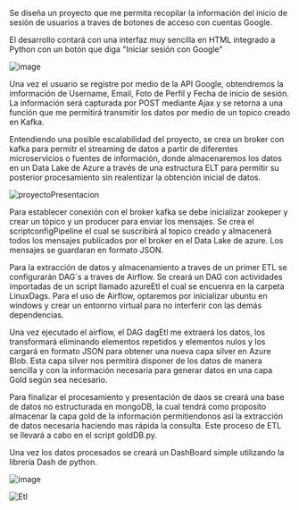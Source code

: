 Se diseña un proyecto que me permita recopilar la información del inicio de sesión de usuarios a traves de botones de acceso con cuentas Google.

El desarrollo contará con una interfaz muy sencilla en HTML integrado a Python con un botón que diga "Iniciar sesión con Google"

![image](https://github.com/user-attachments/assets/371ac2a7-1c58-4314-86d6-707d33c62040)

Una vez el usuario se registre por medio de la API Google, obtendremos la imformación de Username, Email, Foto de Perfil y Fecha de inicio de sesión. 
La información será capturada por POST mediante Ajax y se retorna a una función que me permitirá transmitir los datos por medio de un topico creado en Kafka.

Entendiendo una posible escalabilidad del proyecto, se crea un broker con kafka para permitr el streaming de datos a partir de diferentes microservicios o fuentes de información, donde almacenaremos los datos en un Data Lake de Azure a través de una estructura ELT para permitir su posterior procesamiento sin realentizar la obtención inicial de datos.

![proyectoPresentacion](https://github.com/user-attachments/assets/3d68c8e5-3694-45ae-8834-5cb29d332b68)

Para establecer conexión con el broker kafka se debe inicializar zookeper y crear un tópico y un producer para enviar los mensajes. Se crea el scriptconfigPipeline el cual se suscribirá al topico creado y almacenerá todos los mensajes publicados por el broker en el Data Lake de azure. Los mensajes se guardaran en formato JSON.

Para la extracción de datos y almacenamiento a traves de un primer ETL se configurarán DAG´s a traves de Airflow. Se creará un DAG con actividades importadas de un script llamado azureEtl el cual se encuenra en la carpeta LinuxDags. Para el uso de Airflow, optaremos por inicializar ubuntu en windows y crear un entonrno virtual para no interferir con las demás dependencias.

Una vez ejecutado el airflow, el DAG dagEtl me extraerá los datos, los transformará eliminando elementos repetidos y elementos nulos y los cargará en formato JSON para obtener una nueva capa silver en Azure Blob. Esta capa silver nos permitirá disponer de los datos de manera sencilla y con la información necesaria para generar datos en una capa Gold según sea necesario.

Para finalizar el procesamiento y presentación de daos se creará una base de datos no estructurada en mongoDB, la cual tendrá como proposito almacenar la capa gold de la información permitiendonos así la extracción de datos necesaria haciendo mas rápida la consulta.
Este proceso de ETL se llevará a cabo en el script goldDB.py.

Una vez los datos procesados se creará un DashBoard simple utilizando la librería Dash de python.

![image](https://github.com/user-attachments/assets/35165bdd-eef8-41e0-a481-4a2963896161)


![Etl](https://github.com/user-attachments/assets/6ce71215-34f0-4c64-9376-0eb52878f39d)




